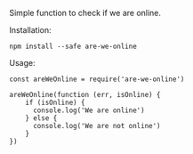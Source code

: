 Simple function to check if we are online.

Installation:

```
npm install --safe are-we-online
```

Usage:

```
const areWeOnline = require('are-we-online')

areWeOnline(function (err, isOnline) {
    if (isOnline) {
      console.log('We are online')
    } else {
      console.log('We are not online')
    }
})
```
